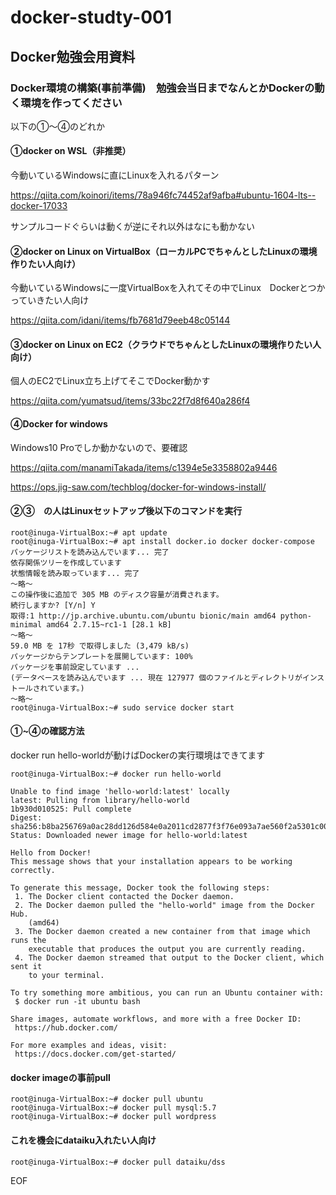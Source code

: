 # docker-studty-001

## Docker勉強会用資料

### Docker環境の構築(事前準備)　勉強会当日までなんとかDockerの動く環境を作ってください

以下の①～④のどれか

#### ①docker on WSL（非推奨）

今動いているWindowsに直にLinuxを入れるパターン

https://qiita.com/koinori/items/78a946fc74452af9afba#ubuntu-1604-lts--docker-17033

サンプルコードぐらいは動くが逆にそれ以外はなにも動かない

#### ②docker on Linux on VirtualBox（ローカルPCでちゃんとしたLinuxの環境作りたい人向け）

今動いているWindowsに一度VirtualBoxを入れてその中でLinux　Dockerとつかっていきたい人向け

https://qiita.com/idani/items/fb7681d79eeb48c05144

#### ③docker on Linux on EC2（クラウドでちゃんとしたLinuxの環境作りたい人向け）

個人のEC2でLinux立ち上げてそこでDocker動かす

https://qiita.com/yumatsud/items/33bc22f7d8f640a286f4

#### ④Docker for windows

Windows10 Proでしか動かないので、要確認

https://qiita.com/manamiTakada/items/c1394e5e3358802a9446

https://ops.jig-saw.com/techblog/docker-for-windows-install/

#### ②③　の人はLinuxセットアップ後以下のコマンドを実行
```
root@inuga-VirtualBox:~# apt update
root@inuga-VirtualBox:~# apt install docker.io docker docker-compose
パッケージリストを読み込んでいます... 完了
依存関係ツリーを作成しています                
状態情報を読み取っています... 完了
〜略〜
この操作後に追加で 305 MB のディスク容量が消費されます。
続行しますか? [Y/n] Y
取得:1 http://jp.archive.ubuntu.com/ubuntu bionic/main amd64 python-minimal amd64 2.7.15~rc1-1 [28.1 kB]
〜略〜
59.0 MB を 17秒 で取得しました (3,479 kB/s)                                    
パッケージからテンプレートを展開しています: 100%
パッケージを事前設定しています ...
(データベースを読み込んでいます ... 現在 127977 個のファイルとディレクトリがインストールされています。)
〜略〜
root@inuga-VirtualBox:~# sudo service docker start
```

#### ①~④の確認方法

docker run hello-worldが動けばDockerの実行環境はできてます

```
root@inuga-VirtualBox:~# docker run hello-world

Unable to find image 'hello-world:latest' locally
latest: Pulling from library/hello-world
1b930d010525: Pull complete 
Digest: sha256:b8ba256769a0ac28dd126d584e0a2011cd2877f3f76e093a7ae560f2a5301c00
Status: Downloaded newer image for hello-world:latest

Hello from Docker!
This message shows that your installation appears to be working correctly.

To generate this message, Docker took the following steps:
 1. The Docker client contacted the Docker daemon.
 2. The Docker daemon pulled the "hello-world" image from the Docker Hub.
    (amd64)
 3. The Docker daemon created a new container from that image which runs the
    executable that produces the output you are currently reading.
 4. The Docker daemon streamed that output to the Docker client, which sent it
    to your terminal.

To try something more ambitious, you can run an Ubuntu container with:
 $ docker run -it ubuntu bash

Share images, automate workflows, and more with a free Docker ID:
 https://hub.docker.com/

For more examples and ideas, visit:
 https://docs.docker.com/get-started/
```
#### docker imageの事前pull
```
root@inuga-VirtualBox:~# docker pull ubuntu
root@inuga-VirtualBox:~# docker pull mysql:5.7
root@inuga-VirtualBox:~# docker pull wordpress
```

#### これを機会にdataiku入れたい人向け
```
root@inuga-VirtualBox:~# docker pull dataiku/dss
```

EOF
